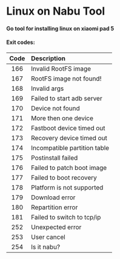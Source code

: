 # Linux on Nabu Tool
#### Go tool for installing linux on xiaomi pad 5

#### Exit codes:
| Code | Description                  |
|:----:|:-----------------------------| 
| 166  | Invalid RootFS image         |
| 167  | RootFS image not found!      |
| 168  | Invalid args                 |
| 169  | Failed to start adb server   |
| 170  | Device not found             |
| 171  | More then one device         |
| 172  | Fastboot device timed out    |
| 173  | Recovery device timed out    |
| 174  | Incompatible partition table |
| 175  | Postinstall failed           |
| 176  | Failed to patch boot image   |
| 177  | Failed to boot recovery      |
| 178  | Platform is not supported    |
| 179  | Download error               |
| 180  | Repartition error            |
| 181  | Failed to switch to tcp/ip   |
| 252  | Unexpected error             |
| 253  | User cancel                  |
| 254  | Is it nabu?                  |

